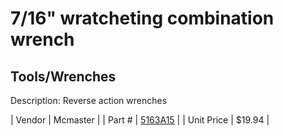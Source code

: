 # 7/16" wratcheting combination wrench
## Tools/Wrenches
Description: 	Reverse action wrenches  

| Vendor | Mcmaster | 
| Part # | [5163A15](http://www.mcmaster.com/) | 
| Unit Price | $19.94 | 
